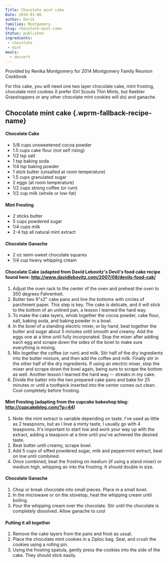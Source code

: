 ```yaml
---
Title: Chocolate mint cake
Date: 2016-01-06
author: Derik
families: Montgomery
Slug: chocolate-mint-cake
Status: published
ingredients:
 - chocolate
 - mint
meals:
  - dessert
---
```


Provided by Renika Montgomery for 2014 Montgomery Family Reunion Cookbook

For this cake, you will need one two layer chocolate cake, mint frosting, chocolate mint cookies (I prefer Girl Scouts Thin Mints, but Keebler Grasshoppers or any other chocolate mint cookies will do) and ganache. <!--WPRM Recipe 132-->

Chocolate mint cake {.wprm-fallback-recipe-name}
-------------------

#### Chocolate Cake

-   5/8 cups unsweetened cocoa powder
-   1.5 cups cake flour (not self rising)
-   1/2 tsp salt
-   1 tsp baking soda
-   1/4 tsp baking powder
-   1 stick butter (unsalted at room temperature)
-   1.5 cups granulated sugar
-   2 eggs (at room temperature)
-   1/2 cups strong coffee (or rum)
-   1/2 cup milk (whole or low-fat)

#### Mint Frosting

-   2 sticks butter
-   5 cups powdered sugar
-   1/4 cups milk
-   2-4 tsp all natural mint extract

#### Chocolate Ganache

-   2 oz semi-sweet chocolate squares
-   1/4 cup heavy whipping cream

#### Chocolate Cake (adapted from David Lebovitz's Devil's food cake recipe found here: http://www.davidlebovitz.com/2007/08/devils-food-cak/

1.  Adjust the oven rack to the center of the oven and preheat the oven to 350 degrees Fahrenheit.
2.  Butter two 9"x2" cake pans and line the bottoms with circles of parchment paper. This step is key. The cake is delicate, and it will stick to the bottom of an unlined pan, a lesson I learned the hard way.
3.  To make the cake layers, whisk together the cocoa powder, cake flour, salt, baking soda, and baking powder in a bowl.
4.  In the bowl of a standing electric mixer, or by hand, beat together the butter and sugar about 5 minutes until smooth and creamy. Add the eggs one at a time until fully incorporated. Stop the mixer after adding each egg and scrape down the sides of the bowl to make sure everything is mixing.
5.  Mix together the coffee (or rum) and milk. Stir half of the dry ingredients into the butter mixture, and then add the coffee and milk. Finally stir in the other half of the dry ingredients. If using an electric mixer, stop the mixer and scrape down the bowl again, being sure to scrape the bottom as well. Another lesson I learned the hard way -- streaks in my cake.
6.  Divide the batter into the two prepared cake pans and bake for 25 minutes or until a toothpick inserted into the center comes out clean. Cool completely before frosting.

#### Mint Frosting (adapting from the cupcake bakeshop blog: http://cupcakeblog.com/?p=44)

1.  Note: the mint extract is variable depending on taste. I've used as little as 2 teaspoons, but as I love a minty taste, I usually go with 4 teaspoons. It's important to start low and work your way up with the extract, adding a teaspoon at a time until you've achieved the desired taste.
2.  Beat butter until creamy, scrape bowl.
3.  Add 5 cups of sifted powdered sugar, milk and peppermint extract, beat on low until combined.
4.  Once combined, beat the frosting on medium (if using a stand mixer) or medium high, whipping air into the frosting. It should double in size.

#### Chocolate Ganache

1.  Chop or break chocolate into small pieces. Place in a small bowl.
2.  In the microwave or on the stovetop, heat the whipping cream until boiling.
3.  Pour the whipping cream over the chocolate. Stir until the chocolate is completely dissolved. Allow ganache to cool

#### Putting it all together

1.  Remove the cake layers from the pans and frost as usual.
2.  Place the chocolate mint cookies in a Ziploc bag. Seal, and crush the cookies using a rolling pin.
3.  Using the frosting spatula, gently press the cookies into the side of the cake. They should stick easily.

